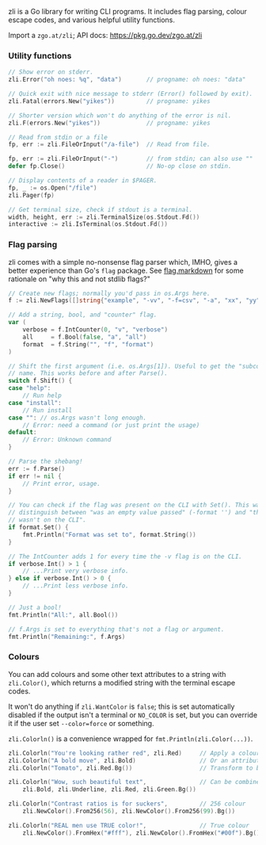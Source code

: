 zli is a Go library for writing CLI programs. It includes flag parsing, colour
escape codes, and various helpful utility functions.

Import a `zgo.at/zli`; API docs: https://pkg.go.dev/zgo.at/zli


### Utility functions

```go
// Show error on stderr.
zli.Error("oh noes: %q", "data")       // progname: oh noes: "data"

// Quick exit with nice message to stderr (Error() followed by exit).
zli.Fatal(errors.New("yikes"))         // progname: yikes

// Shorter version which won't do anything of the error is nil.
zli.F(errors.New("yikes"))             // progname: yikes

// Read from stdin or a file
fp, err := zli.FileOrInput("/a-file")  // Read from file.

fp, err := zli.FileOrInput("-")        // from stdin; can also use ""
defer fp.Close()                       // No-op close on stdin.

// Display contents of a reader in $PAGER.
fp, _ := os.Open("/file")
zli.Pager(fp)

// Get terminal size, check if stdout is a terminal.
width, height, err := zli.TerminalSize(os.Stdout.Fd())
interactive := zli.IsTerminal(os.Stdout.Fd())
```


### Flag parsing

zli comes with a simple no-nonsense flag parser which, IMHO, gives a better
experience than Go's `flag` package. See [flag.markdown](/flag.markdown) for
some rationale on "why this and not stdlib flags?"

```go
// Create new flags; normally you'd pass in os.Args here.
f := zli.NewFlags([]string{"example", "-vv", "-f=csv", "-a", "xx", "yy"})

// Add a string, bool, and "counter" flag.
var (
    verbose = f.IntCounter(0, "v", "verbose")
    all     = f.Bool(false, "a", "all")
    format  = f.String("", "f", "format")
)

// Shift the first argument (i.e. os.Args[1]). Useful to get the "subcommand"
// name. This works before and after Parse().
switch f.Shift() {
case "help":
    // Run help
case "install":
    // Run install
case "": // os.Args wasn't long enough.
    // Error: need a command (or just print the usage)
default:
    // Error: Unknown command
}

// Parse the shebang!
err := f.Parse()
if err != nil {
    // Print error, usage.
}

// You can check if the flag was present on the CLI with Set(). This way you can
// distinguish between "was an empty value passed" (-format '') and "this flag
// wasn't on the CLI".
if format.Set() {
    fmt.Println("Format was set to", format.String())
}

// The IntCounter adds 1 for every time the -v flag is on the CLI.
if verbose.Int() > 1 {
    // ...Print very verbose info.
} else if verbose.Int() > 0 {
    // ...Print less verbose info.
}

// Just a bool!
fmt.Println("All:", all.Bool())

// f.Args is set to everything that's not a flag or argument.
fmt.Println("Remaining:", f.Args)
```

### Colours


You can add colours and some other text attributes to a string with
`zli.Color()`, which returns a modified string with the terminal escape codes.

It won't do anything if `zli.WantColor` is `false`; this is set automatically
disabled if the output isn't a terminal or `NO_COLOR` is set, but you can
override it if the user set `--color=force` or something.

`zli.Colorln()` is a convenience wrapped for `fmt.Println(zli.Color(...))`.

```go
zli.Colorln("You're looking rather red", zli.Red)     // Apply a colour.
zli.Colorln("A bold move", zli.Bold)                  // Or an attribute.
zli.Colorln("Tomato", zli.Red.Bg())                   // Transform to background colour.

zli.Colorln("Wow, such beautiful text",               // Can be combined.
    zli.Bold, zli.Underline, zli.Red, zli.Green.Bg())

zli.Colorln("Contrast ratios is for suckers",         // 256 colour
    zli.NewColor().From256(56), zli.NewColor().From256(99).Bg())

zli.Colorln("REAL men use TRUE color!",               // True colour
    zli.NewColor().FromHex("#fff"), zli.NewColor().FromHex("#00f").Bg())
```
